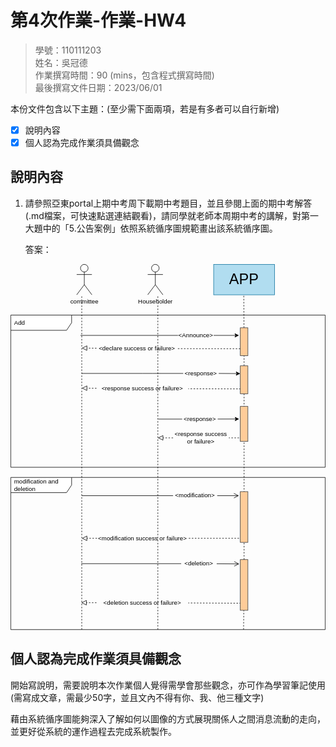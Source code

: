# 第4次作業-作業-HW4
>
>學號：110111203
><br />
>姓名：吳冠德
><br />
>作業撰寫時間：90 (mins，包含程式撰寫時間)
><br />
>最後撰寫文件日期：2023/06/01
>

本份文件包含以下主題：(至少需下面兩項，若是有多者可以自行新增)
- [x] 說明內容
- [x] 個人認為完成作業須具備觀念

## 說明內容

1. 請參照亞東portal上期中考周下載期中考題目，並且參閱上面的期中考解答(.md檔案，可快速點選連結觀看)，請同學就老師本周期中考的講解，對第一大題中的「5.公告案例」依照系統循序圖規範畫出該系統循序圖。

    答案：

<svg xmlns="http://www.w3.org/2000/svg" xmlns:xlink="http://www.w3.org/1999/xlink" version="1.1" width="621px" viewBox="-0.5 -0.5 621 722" content="&lt;mxfile&gt;&lt;diagram id=&quot;zQV0w05fmvOncsrRLOJS&quot; name=&quot;第1頁&quot;&gt;&lt;mxGraphModel dx=&quot;1130&quot; dy=&quot;792&quot; grid=&quot;1&quot; gridSize=&quot;10&quot; guides=&quot;1&quot; tooltips=&quot;1&quot; connect=&quot;1&quot; arrows=&quot;1&quot; fold=&quot;1&quot; page=&quot;1&quot; pageScale=&quot;1&quot; pageWidth=&quot;827&quot; pageHeight=&quot;1169&quot; math=&quot;0&quot; shadow=&quot;0&quot;&gt;&lt;root&gt;&lt;mxCell id=&quot;0&quot;/&gt;&lt;mxCell id=&quot;1&quot; parent=&quot;0&quot;/&gt;&lt;mxCell id=&quot;69&quot; value=&quot;modification and deletion&quot; style=&quot;shape=umlFrame;whiteSpace=wrap;html=1;width=120;height=30;boundedLbl=1;verticalAlign=middle;align=left;spacingLeft=5;&quot; parent=&quot;1&quot; vertex=&quot;1&quot;&gt;&lt;mxGeometry x=&quot;130&quot; y=&quot;610&quot; width=&quot;620&quot; height=&quot;300&quot; as=&quot;geometry&quot;/&gt;&lt;/mxCell&gt;&lt;mxCell id=&quot;42&quot; value=&quot;Add&quot; style=&quot;shape=umlFrame;whiteSpace=wrap;html=1;width=120;height=30;boundedLbl=1;verticalAlign=middle;align=left;spacingLeft=5;&quot; parent=&quot;1&quot; vertex=&quot;1&quot;&gt;&lt;mxGeometry x=&quot;130&quot; y=&quot;290&quot; width=&quot;620&quot; height=&quot;300&quot; as=&quot;geometry&quot;/&gt;&lt;/mxCell&gt;&lt;mxCell id=&quot;4&quot; value=&quot;&amp;lt;span style=&amp;quot;font-size: 29px;&amp;quot;&amp;gt;APP&amp;lt;/span&amp;gt;&quot; style=&quot;rounded=0;whiteSpace=wrap;html=1;fillColor=#b1ddf0;strokeColor=#10739e;&quot; parent=&quot;1&quot; vertex=&quot;1&quot;&gt;&lt;mxGeometry x=&quot;530&quot; y=&quot;190&quot; width=&quot;120&quot; height=&quot;60&quot; as=&quot;geometry&quot;/&gt;&lt;/mxCell&gt;&lt;mxCell id=&quot;12&quot; value=&quot;&quot; style=&quot;endArrow=none;dashed=1;html=1;&quot; parent=&quot;1&quot; edge=&quot;1&quot;&gt;&lt;mxGeometry width=&quot;50&quot; height=&quot;50&quot; relative=&quot;1&quot; as=&quot;geometry&quot;&gt;&lt;mxPoint x=&quot;420&quot; y=&quot;910&quot; as=&quot;sourcePoint&quot;/&gt;&lt;mxPoint x=&quot;420&quot; y=&quot;250&quot; as=&quot;targetPoint&quot;/&gt;&lt;/mxGeometry&gt;&lt;/mxCell&gt;&lt;mxCell id=&quot;13&quot; value=&quot;&quot; style=&quot;endArrow=none;dashed=1;html=1;startArrow=none;&quot; parent=&quot;1&quot; source=&quot;19&quot; edge=&quot;1&quot;&gt;&lt;mxGeometry width=&quot;50&quot; height=&quot;50&quot; relative=&quot;1&quot; as=&quot;geometry&quot;&gt;&lt;mxPoint x=&quot;589.4099999999997&quot; y=&quot;850&quot; as=&quot;sourcePoint&quot;/&gt;&lt;mxPoint x=&quot;589.4099999999997&quot; y=&quot;250&quot; as=&quot;targetPoint&quot;/&gt;&lt;/mxGeometry&gt;&lt;/mxCell&gt;&lt;mxCell id=&quot;15&quot; value=&quot;&quot; style=&quot;endArrow=classic;html=1;startArrow=none;&quot; parent=&quot;1&quot; source=&quot;18&quot; edge=&quot;1&quot;&gt;&lt;mxGeometry width=&quot;50&quot; height=&quot;50&quot; relative=&quot;1&quot; as=&quot;geometry&quot;&gt;&lt;mxPoint x=&quot;267.5&quot; y=&quot;330&quot; as=&quot;sourcePoint&quot;/&gt;&lt;mxPoint x=&quot;580&quot; y=&quot;330&quot; as=&quot;targetPoint&quot;/&gt;&lt;/mxGeometry&gt;&lt;/mxCell&gt;&lt;mxCell id=&quot;17&quot; value=&quot;&quot; style=&quot;endArrow=none;html=1;&quot; parent=&quot;1&quot; target=&quot;18&quot; edge=&quot;1&quot;&gt;&lt;mxGeometry width=&quot;50&quot; height=&quot;50&quot; relative=&quot;1&quot; as=&quot;geometry&quot;&gt;&lt;mxPoint x=&quot;267.4999999999998&quot; y=&quot;330&quot; as=&quot;sourcePoint&quot;/&gt;&lt;mxPoint x=&quot;587.4999999999998&quot; y=&quot;330&quot; as=&quot;targetPoint&quot;/&gt;&lt;/mxGeometry&gt;&lt;/mxCell&gt;&lt;mxCell id=&quot;18&quot; value=&quot;&amp;amp;lt;Announce&amp;amp;gt;&quot; style=&quot;text;html=1;strokeColor=none;fillColor=none;align=center;verticalAlign=middle;whiteSpace=wrap;rounded=0;&quot; parent=&quot;1&quot; vertex=&quot;1&quot;&gt;&lt;mxGeometry x=&quot;460&quot; y=&quot;315&quot; width=&quot;70&quot; height=&quot;30&quot; as=&quot;geometry&quot;/&gt;&lt;/mxCell&gt;&lt;mxCell id=&quot;20&quot; value=&quot;&quot; style=&quot;endArrow=none;dashed=1;html=1;startArrow=none;&quot; parent=&quot;1&quot; source=&quot;82&quot; target=&quot;19&quot; edge=&quot;1&quot;&gt;&lt;mxGeometry width=&quot;50&quot; height=&quot;50&quot; relative=&quot;1&quot; as=&quot;geometry&quot;&gt;&lt;mxPoint x=&quot;589&quot; y=&quot;910&quot; as=&quot;sourcePoint&quot;/&gt;&lt;mxPoint x=&quot;589.4099999999999&quot; y=&quot;250&quot; as=&quot;targetPoint&quot;/&gt;&lt;/mxGeometry&gt;&lt;/mxCell&gt;&lt;mxCell id=&quot;19&quot; value=&quot;&quot; style=&quot;rounded=0;whiteSpace=wrap;html=1;fontSize=29;fillColor=#ffcc99;strokeColor=#36393d;&quot; parent=&quot;1&quot; vertex=&quot;1&quot;&gt;&lt;mxGeometry x=&quot;582.5&quot; y=&quot;315&quot; width=&quot;15&quot; height=&quot;55&quot; as=&quot;geometry&quot;/&gt;&lt;/mxCell&gt;&lt;mxCell id=&quot;21&quot; value=&quot;&quot; style=&quot;endArrow=none;dashed=1;html=1;&quot; parent=&quot;1&quot; edge=&quot;1&quot;&gt;&lt;mxGeometry width=&quot;50&quot; height=&quot;50&quot; relative=&quot;1&quot; as=&quot;geometry&quot;&gt;&lt;mxPoint x=&quot;270&quot; y=&quot;910&quot; as=&quot;sourcePoint&quot;/&gt;&lt;mxPoint x=&quot;269.9999999999998&quot; y=&quot;250&quot; as=&quot;targetPoint&quot;/&gt;&lt;/mxGeometry&gt;&lt;/mxCell&gt;&lt;mxCell id=&quot;22&quot; value=&quot;committee&quot; style=&quot;shape=umlActor;verticalLabelPosition=bottom;verticalAlign=top;html=1;outlineConnect=0;&quot; parent=&quot;1&quot; vertex=&quot;1&quot;&gt;&lt;mxGeometry x=&quot;260&quot; y=&quot;190&quot; width=&quot;30&quot; height=&quot;60&quot; as=&quot;geometry&quot;/&gt;&lt;/mxCell&gt;&lt;mxCell id=&quot;23&quot; value=&quot;Householder&quot; style=&quot;shape=umlActor;verticalLabelPosition=bottom;verticalAlign=top;html=1;outlineConnect=0;&quot; parent=&quot;1&quot; vertex=&quot;1&quot;&gt;&lt;mxGeometry x=&quot;400&quot; y=&quot;190&quot; width=&quot;30&quot; height=&quot;60&quot; as=&quot;geometry&quot;/&gt;&lt;/mxCell&gt;&lt;mxCell id=&quot;38&quot; value=&quot;&quot; style=&quot;endArrow=classic;html=1;startArrow=none;entryX=-0.146;entryY=0.36;entryDx=0;entryDy=0;entryPerimeter=0;&quot; parent=&quot;1&quot; source=&quot;35&quot; target=&quot;26&quot; edge=&quot;1&quot;&gt;&lt;mxGeometry width=&quot;50&quot; height=&quot;50&quot; relative=&quot;1&quot; as=&quot;geometry&quot;&gt;&lt;mxPoint x=&quot;421&quot; y=&quot;495&quot; as=&quot;sourcePoint&quot;/&gt;&lt;mxPoint x=&quot;550&quot; y=&quot;495&quot; as=&quot;targetPoint&quot;/&gt;&lt;/mxGeometry&gt;&lt;/mxCell&gt;&lt;mxCell id=&quot;39&quot; value=&quot;&quot; style=&quot;endArrow=none;html=1;&quot; parent=&quot;1&quot; target=&quot;35&quot; edge=&quot;1&quot;&gt;&lt;mxGeometry width=&quot;50&quot; height=&quot;50&quot; relative=&quot;1&quot; as=&quot;geometry&quot;&gt;&lt;mxPoint x=&quot;421&quot; y=&quot;495&quot; as=&quot;sourcePoint&quot;/&gt;&lt;mxPoint x=&quot;581&quot; y=&quot;495&quot; as=&quot;targetPoint&quot;/&gt;&lt;/mxGeometry&gt;&lt;/mxCell&gt;&lt;mxCell id=&quot;35&quot; value=&quot;&amp;amp;lt;response&amp;amp;gt;&quot; style=&quot;text;html=1;strokeColor=none;fillColor=none;align=center;verticalAlign=middle;whiteSpace=wrap;rounded=0;&quot; parent=&quot;1&quot; vertex=&quot;1&quot;&gt;&lt;mxGeometry x=&quot;468&quot; y=&quot;480&quot; width=&quot;70&quot; height=&quot;30&quot; as=&quot;geometry&quot;/&gt;&lt;/mxCell&gt;&lt;mxCell id=&quot;47&quot; value=&quot;&quot; style=&quot;endArrow=block;startArrow=none;endFill=0;startFill=0;endSize=8;html=1;verticalAlign=bottom;dashed=1;labelBackgroundColor=none;&quot; parent=&quot;1&quot; source=&quot;48&quot; edge=&quot;1&quot;&gt;&lt;mxGeometry width=&quot;160&quot; relative=&quot;1&quot; as=&quot;geometry&quot;&gt;&lt;mxPoint x=&quot;580&quot; y=&quot;434&quot; as=&quot;sourcePoint&quot;/&gt;&lt;mxPoint x=&quot;270&quot; y=&quot;434&quot; as=&quot;targetPoint&quot;/&gt;&lt;/mxGeometry&gt;&lt;/mxCell&gt;&lt;mxCell id=&quot;49&quot; value=&quot;&quot; style=&quot;endArrow=none;startArrow=none;endFill=0;startFill=0;endSize=8;html=1;verticalAlign=bottom;dashed=1;labelBackgroundColor=none;exitX=0.062;exitY=0.827;exitDx=0;exitDy=0;exitPerimeter=0;&quot; parent=&quot;1&quot; source=&quot;82&quot; target=&quot;48&quot; edge=&quot;1&quot;&gt;&lt;mxGeometry width=&quot;160&quot; relative=&quot;1&quot; as=&quot;geometry&quot;&gt;&lt;mxPoint x=&quot;560&quot; y=&quot;435&quot; as=&quot;sourcePoint&quot;/&gt;&lt;mxPoint x=&quot;270&quot; y=&quot;434&quot; as=&quot;targetPoint&quot;/&gt;&lt;/mxGeometry&gt;&lt;/mxCell&gt;&lt;mxCell id=&quot;48&quot; value=&quot;&amp;amp;lt;response success or failure&amp;amp;gt;&quot; style=&quot;text;html=1;strokeColor=none;fillColor=none;align=center;verticalAlign=middle;whiteSpace=wrap;rounded=0;&quot; parent=&quot;1&quot; vertex=&quot;1&quot;&gt;&lt;mxGeometry x=&quot;299&quot; y=&quot;420&quot; width=&quot;181&quot; height=&quot;30&quot; as=&quot;geometry&quot;/&gt;&lt;/mxCell&gt;&lt;mxCell id=&quot;50&quot; value=&quot;&quot; style=&quot;endArrow=block;startArrow=none;endFill=0;startFill=0;endSize=8;html=1;verticalAlign=bottom;dashed=1;labelBackgroundColor=none;&quot; parent=&quot;1&quot; source=&quot;51&quot; edge=&quot;1&quot;&gt;&lt;mxGeometry width=&quot;160&quot; relative=&quot;1&quot; as=&quot;geometry&quot;&gt;&lt;mxPoint x=&quot;580&quot; y=&quot;532&quot; as=&quot;sourcePoint&quot;/&gt;&lt;mxPoint x=&quot;420&quot; y=&quot;532&quot; as=&quot;targetPoint&quot;/&gt;&lt;/mxGeometry&gt;&lt;/mxCell&gt;&lt;mxCell id=&quot;52&quot; value=&quot;&quot; style=&quot;endArrow=none;startArrow=none;endFill=0;startFill=0;endSize=8;html=1;verticalAlign=bottom;dashed=1;labelBackgroundColor=none;&quot; parent=&quot;1&quot; target=&quot;51&quot; edge=&quot;1&quot;&gt;&lt;mxGeometry width=&quot;160&quot; relative=&quot;1&quot; as=&quot;geometry&quot;&gt;&lt;mxPoint x=&quot;580&quot; y=&quot;532&quot; as=&quot;sourcePoint&quot;/&gt;&lt;mxPoint x=&quot;420&quot; y=&quot;532&quot; as=&quot;targetPoint&quot;/&gt;&lt;/mxGeometry&gt;&lt;/mxCell&gt;&lt;mxCell id=&quot;51&quot; value=&quot;&amp;amp;lt;response success or failure&amp;amp;gt;&quot; style=&quot;text;html=1;strokeColor=none;fillColor=none;align=center;verticalAlign=middle;whiteSpace=wrap;rounded=0;&quot; parent=&quot;1&quot; vertex=&quot;1&quot;&gt;&lt;mxGeometry x=&quot;450&quot; y=&quot;517&quot; width=&quot;110&quot; height=&quot;30&quot; as=&quot;geometry&quot;/&gt;&lt;/mxCell&gt;&lt;mxCell id=&quot;53&quot; value=&quot;&quot; style=&quot;endArrow=open;startArrow=none;endFill=0;startFill=0;endSize=8;html=1;verticalAlign=bottom;labelBackgroundColor=none;strokeWidth=1;&quot; parent=&quot;1&quot; source=&quot;54&quot; edge=&quot;1&quot;&gt;&lt;mxGeometry width=&quot;160&quot; relative=&quot;1&quot; as=&quot;geometry&quot;&gt;&lt;mxPoint x=&quot;270&quot; y=&quot;646&quot; as=&quot;sourcePoint&quot;/&gt;&lt;mxPoint x=&quot;580&quot; y=&quot;646&quot; as=&quot;targetPoint&quot;/&gt;&lt;/mxGeometry&gt;&lt;/mxCell&gt;&lt;mxCell id=&quot;56&quot; value=&quot;&quot; style=&quot;endArrow=none;startArrow=none;endFill=0;startFill=0;endSize=8;html=1;verticalAlign=bottom;labelBackgroundColor=none;strokeWidth=1;&quot; parent=&quot;1&quot; target=&quot;54&quot; edge=&quot;1&quot;&gt;&lt;mxGeometry width=&quot;160&quot; relative=&quot;1&quot; as=&quot;geometry&quot;&gt;&lt;mxPoint x=&quot;270&quot; y=&quot;646&quot; as=&quot;sourcePoint&quot;/&gt;&lt;mxPoint x=&quot;580&quot; y=&quot;646&quot; as=&quot;targetPoint&quot;/&gt;&lt;/mxGeometry&gt;&lt;/mxCell&gt;&lt;mxCell id=&quot;54&quot; value=&quot;&amp;amp;lt;modification&amp;amp;gt;&quot; style=&quot;text;html=1;strokeColor=none;fillColor=none;align=center;verticalAlign=middle;whiteSpace=wrap;rounded=0;&quot; parent=&quot;1&quot; vertex=&quot;1&quot;&gt;&lt;mxGeometry x=&quot;450&quot; y=&quot;631&quot; width=&quot;87&quot; height=&quot;30&quot; as=&quot;geometry&quot;/&gt;&lt;/mxCell&gt;&lt;mxCell id=&quot;57&quot; value=&quot;&quot; style=&quot;endArrow=block;startArrow=none;endFill=0;startFill=0;endSize=8;html=1;verticalAlign=bottom;dashed=1;labelBackgroundColor=none;&quot; parent=&quot;1&quot; source=&quot;58&quot; edge=&quot;1&quot;&gt;&lt;mxGeometry width=&quot;160&quot; relative=&quot;1&quot; as=&quot;geometry&quot;&gt;&lt;mxPoint x=&quot;580&quot; y=&quot;730&quot; as=&quot;sourcePoint&quot;/&gt;&lt;mxPoint x=&quot;270&quot; y=&quot;730&quot; as=&quot;targetPoint&quot;/&gt;&lt;/mxGeometry&gt;&lt;/mxCell&gt;&lt;mxCell id=&quot;59&quot; value=&quot;&quot; style=&quot;endArrow=none;startArrow=none;endFill=0;startFill=0;endSize=8;html=1;verticalAlign=bottom;dashed=1;labelBackgroundColor=none;&quot; parent=&quot;1&quot; target=&quot;58&quot; edge=&quot;1&quot;&gt;&lt;mxGeometry width=&quot;160&quot; relative=&quot;1&quot; as=&quot;geometry&quot;&gt;&lt;mxPoint x=&quot;580&quot; y=&quot;730&quot; as=&quot;sourcePoint&quot;/&gt;&lt;mxPoint x=&quot;270&quot; y=&quot;730&quot; as=&quot;targetPoint&quot;/&gt;&lt;/mxGeometry&gt;&lt;/mxCell&gt;&lt;mxCell id=&quot;58&quot; value=&quot;&amp;amp;lt;modification&amp;amp;nbsp;success or failure&amp;amp;gt;&quot; style=&quot;text;html=1;strokeColor=none;fillColor=none;align=center;verticalAlign=middle;whiteSpace=wrap;rounded=0;&quot; parent=&quot;1&quot; vertex=&quot;1&quot;&gt;&lt;mxGeometry x=&quot;300&quot; y=&quot;715&quot; width=&quot;180&quot; height=&quot;30&quot; as=&quot;geometry&quot;/&gt;&lt;/mxCell&gt;&lt;mxCell id=&quot;62&quot; value=&quot;&quot; style=&quot;endArrow=open;startArrow=none;endFill=0;startFill=0;endSize=8;html=1;verticalAlign=bottom;labelBackgroundColor=none;strokeWidth=1;entryX=-0.122;entryY=0.085;entryDx=0;entryDy=0;entryPerimeter=0;&quot; parent=&quot;1&quot; source=&quot;65&quot; target=&quot;63&quot; edge=&quot;1&quot;&gt;&lt;mxGeometry width=&quot;160&quot; relative=&quot;1&quot; as=&quot;geometry&quot;&gt;&lt;mxPoint x=&quot;269&quot; y=&quot;780&quot; as=&quot;sourcePoint&quot;/&gt;&lt;mxPoint x=&quot;579&quot; y=&quot;780&quot; as=&quot;targetPoint&quot;/&gt;&lt;/mxGeometry&gt;&lt;/mxCell&gt;&lt;mxCell id=&quot;64&quot; value=&quot;&quot; style=&quot;endArrow=none;startArrow=none;endFill=0;startFill=0;endSize=8;html=1;verticalAlign=bottom;labelBackgroundColor=none;strokeWidth=1;&quot; parent=&quot;1&quot; target=&quot;65&quot; edge=&quot;1&quot;&gt;&lt;mxGeometry width=&quot;160&quot; relative=&quot;1&quot; as=&quot;geometry&quot;&gt;&lt;mxPoint x=&quot;269&quot; y=&quot;780&quot; as=&quot;sourcePoint&quot;/&gt;&lt;mxPoint x=&quot;579&quot; y=&quot;780&quot; as=&quot;targetPoint&quot;/&gt;&lt;/mxGeometry&gt;&lt;/mxCell&gt;&lt;mxCell id=&quot;65&quot; value=&quot;&amp;amp;lt;deletion&amp;amp;gt;&quot; style=&quot;text;html=1;strokeColor=none;fillColor=none;align=center;verticalAlign=middle;whiteSpace=wrap;rounded=0;&quot; parent=&quot;1&quot; vertex=&quot;1&quot;&gt;&lt;mxGeometry x=&quot;466&quot; y=&quot;765&quot; width=&quot;70&quot; height=&quot;30&quot; as=&quot;geometry&quot;/&gt;&lt;/mxCell&gt;&lt;mxCell id=&quot;66&quot; value=&quot;&quot; style=&quot;endArrow=block;startArrow=none;endFill=0;startFill=0;endSize=8;html=1;verticalAlign=bottom;dashed=1;labelBackgroundColor=none;&quot; parent=&quot;1&quot; source=&quot;68&quot; edge=&quot;1&quot;&gt;&lt;mxGeometry width=&quot;160&quot; relative=&quot;1&quot; as=&quot;geometry&quot;&gt;&lt;mxPoint x=&quot;579&quot; y=&quot;864&quot; as=&quot;sourcePoint&quot;/&gt;&lt;mxPoint x=&quot;269&quot; y=&quot;857&quot; as=&quot;targetPoint&quot;/&gt;&lt;/mxGeometry&gt;&lt;/mxCell&gt;&lt;mxCell id=&quot;67&quot; value=&quot;&quot; style=&quot;endArrow=none;startArrow=none;endFill=0;startFill=0;endSize=8;html=1;verticalAlign=bottom;dashed=1;labelBackgroundColor=none;exitX=0.1;exitY=0.86;exitDx=0;exitDy=0;exitPerimeter=0;&quot; parent=&quot;1&quot; source=&quot;63&quot; target=&quot;68&quot; edge=&quot;1&quot;&gt;&lt;mxGeometry width=&quot;160&quot; relative=&quot;1&quot; as=&quot;geometry&quot;&gt;&lt;mxPoint x=&quot;580&quot; y=&quot;857&quot; as=&quot;sourcePoint&quot;/&gt;&lt;mxPoint x=&quot;269&quot; y=&quot;864&quot; as=&quot;targetPoint&quot;/&gt;&lt;/mxGeometry&gt;&lt;/mxCell&gt;&lt;mxCell id=&quot;68&quot; value=&quot;&amp;amp;lt;deletion&amp;amp;nbsp;success or failure&amp;amp;gt;&quot; style=&quot;text;html=1;strokeColor=none;fillColor=none;align=center;verticalAlign=middle;whiteSpace=wrap;rounded=0;&quot; parent=&quot;1&quot; vertex=&quot;1&quot;&gt;&lt;mxGeometry x=&quot;299&quot; y=&quot;842&quot; width=&quot;181&quot; height=&quot;30&quot; as=&quot;geometry&quot;/&gt;&lt;/mxCell&gt;&lt;mxCell id=&quot;75&quot; value=&quot;&quot; style=&quot;endArrow=none;dashed=1;html=1;&quot; parent=&quot;1&quot; target=&quot;63&quot; edge=&quot;1&quot;&gt;&lt;mxGeometry width=&quot;50&quot; height=&quot;50&quot; relative=&quot;1&quot; as=&quot;geometry&quot;&gt;&lt;mxPoint x=&quot;589&quot; y=&quot;910&quot; as=&quot;sourcePoint&quot;/&gt;&lt;mxPoint x=&quot;589.9082568807339&quot; y=&quot;415.0000000000001&quot; as=&quot;targetPoint&quot;/&gt;&lt;/mxGeometry&gt;&lt;/mxCell&gt;&lt;mxCell id=&quot;63&quot; value=&quot;&quot; style=&quot;rounded=0;whiteSpace=wrap;html=1;fontSize=29;fillColor=#ffcc99;strokeColor=#36393d;&quot; parent=&quot;1&quot; vertex=&quot;1&quot;&gt;&lt;mxGeometry x=&quot;582.5&quot; y=&quot;772&quot; width=&quot;15&quot; height=&quot;100&quot; as=&quot;geometry&quot;/&gt;&lt;/mxCell&gt;&lt;mxCell id=&quot;76&quot; value=&quot;&quot; style=&quot;endArrow=classic;html=1;startArrow=none;exitX=1;exitY=0.5;exitDx=0;exitDy=0;entryX=-0.005;entryY=0.278;entryDx=0;entryDy=0;entryPerimeter=0;&quot; parent=&quot;1&quot; source=&quot;78&quot; target=&quot;82&quot; edge=&quot;1&quot;&gt;&lt;mxGeometry width=&quot;50&quot; height=&quot;50&quot; relative=&quot;1&quot; as=&quot;geometry&quot;&gt;&lt;mxPoint x=&quot;540&quot; y=&quot;406.4354838709677&quot; as=&quot;sourcePoint&quot;/&gt;&lt;mxPoint x=&quot;570&quot; y=&quot;410&quot; as=&quot;targetPoint&quot;/&gt;&lt;/mxGeometry&gt;&lt;/mxCell&gt;&lt;mxCell id=&quot;77&quot; value=&quot;&quot; style=&quot;endArrow=none;html=1;&quot; parent=&quot;1&quot; target=&quot;78&quot; edge=&quot;1&quot;&gt;&lt;mxGeometry width=&quot;50&quot; height=&quot;50&quot; relative=&quot;1&quot; as=&quot;geometry&quot;&gt;&lt;mxPoint x=&quot;270&quot; y=&quot;405&quot; as=&quot;sourcePoint&quot;/&gt;&lt;mxPoint x=&quot;597.4999999999998&quot; y=&quot;405&quot; as=&quot;targetPoint&quot;/&gt;&lt;Array as=&quot;points&quot;&gt;&lt;mxPoint x=&quot;400&quot; y=&quot;405&quot;/&gt;&lt;/Array&gt;&lt;/mxGeometry&gt;&lt;/mxCell&gt;&lt;mxCell id=&quot;78&quot; value=&quot;&amp;amp;lt;response&amp;amp;gt;&quot; style=&quot;text;html=1;strokeColor=none;fillColor=none;align=center;verticalAlign=middle;whiteSpace=wrap;rounded=0;&quot; parent=&quot;1&quot; vertex=&quot;1&quot;&gt;&lt;mxGeometry x=&quot;470&quot; y=&quot;390&quot; width=&quot;70&quot; height=&quot;30&quot; as=&quot;geometry&quot;/&gt;&lt;/mxCell&gt;&lt;mxCell id=&quot;79&quot; value=&quot;&quot; style=&quot;endArrow=block;startArrow=none;endFill=0;startFill=0;endSize=8;html=1;verticalAlign=bottom;dashed=1;labelBackgroundColor=none;&quot; parent=&quot;1&quot; source=&quot;81&quot; edge=&quot;1&quot;&gt;&lt;mxGeometry width=&quot;160&quot; relative=&quot;1&quot; as=&quot;geometry&quot;&gt;&lt;mxPoint x=&quot;580&quot; y=&quot;355&quot; as=&quot;sourcePoint&quot;/&gt;&lt;mxPoint x=&quot;270&quot; y=&quot;355&quot; as=&quot;targetPoint&quot;/&gt;&lt;/mxGeometry&gt;&lt;/mxCell&gt;&lt;mxCell id=&quot;80&quot; value=&quot;&quot; style=&quot;endArrow=none;startArrow=none;endFill=0;startFill=0;endSize=8;html=1;verticalAlign=bottom;dashed=1;labelBackgroundColor=none;exitX=0;exitY=0.75;exitDx=0;exitDy=0;&quot; parent=&quot;1&quot; source=&quot;19&quot; target=&quot;81&quot; edge=&quot;1&quot;&gt;&lt;mxGeometry width=&quot;160&quot; relative=&quot;1&quot; as=&quot;geometry&quot;&gt;&lt;mxPoint x=&quot;550&quot; y=&quot;360&quot; as=&quot;sourcePoint&quot;/&gt;&lt;mxPoint x=&quot;270&quot; y=&quot;355&quot; as=&quot;targetPoint&quot;/&gt;&lt;/mxGeometry&gt;&lt;/mxCell&gt;&lt;mxCell id=&quot;81&quot; value=&quot;&amp;amp;lt;declare success or failure&amp;amp;gt;&quot; style=&quot;text;html=1;strokeColor=none;fillColor=none;align=center;verticalAlign=middle;whiteSpace=wrap;rounded=0;&quot; parent=&quot;1&quot; vertex=&quot;1&quot;&gt;&lt;mxGeometry x=&quot;299&quot; y=&quot;341&quot; width=&quot;160&quot; height=&quot;30&quot; as=&quot;geometry&quot;/&gt;&lt;/mxCell&gt;&lt;mxCell id=&quot;83&quot; value=&quot;&quot; style=&quot;endArrow=none;dashed=1;html=1;startArrow=none;&quot; parent=&quot;1&quot; source=&quot;63&quot; target=&quot;82&quot; edge=&quot;1&quot;&gt;&lt;mxGeometry width=&quot;50&quot; height=&quot;50&quot; relative=&quot;1&quot; as=&quot;geometry&quot;&gt;&lt;mxPoint x=&quot;590&quot; y=&quot;772&quot; as=&quot;sourcePoint&quot;/&gt;&lt;mxPoint x=&quot;590&quot; y=&quot;370&quot; as=&quot;targetPoint&quot;/&gt;&lt;/mxGeometry&gt;&lt;/mxCell&gt;&lt;mxCell id=&quot;82&quot; value=&quot;&quot; style=&quot;rounded=0;whiteSpace=wrap;html=1;fontSize=29;fillColor=#ffcc99;strokeColor=#36393d;&quot; parent=&quot;1&quot; vertex=&quot;1&quot;&gt;&lt;mxGeometry x=&quot;582.5&quot; y=&quot;390&quot; width=&quot;15&quot; height=&quot;55&quot; as=&quot;geometry&quot;/&gt;&lt;/mxCell&gt;&lt;mxCell id=&quot;26&quot; value=&quot;&quot; style=&quot;rounded=0;whiteSpace=wrap;html=1;fontSize=29;fillColor=#ffcc99;strokeColor=#36393d;&quot; parent=&quot;1&quot; vertex=&quot;1&quot;&gt;&lt;mxGeometry x=&quot;582.5&quot; y=&quot;470&quot; width=&quot;15&quot; height=&quot;69&quot; as=&quot;geometry&quot;/&gt;&lt;/mxCell&gt;&lt;mxCell id=&quot;55&quot; value=&quot;&quot; style=&quot;rounded=0;whiteSpace=wrap;html=1;fontSize=29;fillColor=#ffcc99;strokeColor=#36393d;&quot; parent=&quot;1&quot; vertex=&quot;1&quot;&gt;&lt;mxGeometry x=&quot;582.5&quot; y=&quot;638&quot; width=&quot;15&quot; height=&quot;100&quot; as=&quot;geometry&quot;/&gt;&lt;/mxCell&gt;&lt;/root&gt;&lt;/mxGraphModel&gt;&lt;/diagram&gt;&lt;/mxfile&gt;" onclick="(function(svg){var src=window.event.target||window.event.srcElement;while (src!=null&amp;&amp;src.nodeName.toLowerCase()!='a'){src=src.parentNode;}if(src==null){if(svg.wnd!=null&amp;&amp;!svg.wnd.closed){svg.wnd.focus();}else{var r=function(evt){if(evt.data=='ready'&amp;&amp;evt.source==svg.wnd){svg.wnd.postMessage(decodeURIComponent(svg.getAttribute('content')),'*');window.removeEventListener('message',r);}};window.addEventListener('message',r);svg.wnd=window.open('https://viewer.diagrams.net/?client=1&amp;page=0&amp;edit=_blank');}}})(this);" style="cursor:pointer;max-width:100%;max-height:722px;"><defs/><g><path d="M 0 420 L 120 420 L 120 435 L 110 450 L 0 450 Z" fill="rgb(255, 255, 255)" stroke="rgb(0, 0, 0)" stroke-miterlimit="10" pointer-events="all"/><path d="M 120 420 L 620 420 L 620 720 L 0 720 L 0 450" fill="none" stroke="rgb(0, 0, 0)" stroke-miterlimit="10" pointer-events="all"/><g transform="translate(-0.5 -0.5)"><switch><foreignObject pointer-events="none" width="100%" height="100%" requiredFeatures="http://www.w3.org/TR/SVG11/feature#Extensibility" style="overflow: visible; text-align: left;"><div xmlns="http://www.w3.org/1999/xhtml" style="display: flex; align-items: unsafe center; justify-content: unsafe flex-start; width: 113px; height: 1px; padding-top: 435px; margin-left: 7px;"><div data-drawio-colors="color: rgb(0, 0, 0); " style="box-sizing: border-box; font-size: 0px; text-align: left;"><div style="display: inline-block; font-size: 12px; font-family: Helvetica; color: rgb(0, 0, 0); line-height: 1.2; pointer-events: all; white-space: normal; overflow-wrap: normal;">modification and deletion</div></div></div></foreignObject><text x="7" y="439" fill="rgb(0, 0, 0)" font-family="Helvetica" font-size="12px">modification and de...</text></switch></g><path d="M 0 100 L 120 100 L 120 115 L 110 130 L 0 130 Z" fill="rgb(255, 255, 255)" stroke="rgb(0, 0, 0)" stroke-miterlimit="10" pointer-events="all"/><path d="M 120 100 L 620 100 L 620 400 L 0 400 L 0 130" fill="none" stroke="rgb(0, 0, 0)" stroke-miterlimit="10" pointer-events="all"/><g transform="translate(-0.5 -0.5)"><switch><foreignObject pointer-events="none" width="100%" height="100%" requiredFeatures="http://www.w3.org/TR/SVG11/feature#Extensibility" style="overflow: visible; text-align: left;"><div xmlns="http://www.w3.org/1999/xhtml" style="display: flex; align-items: unsafe center; justify-content: unsafe flex-start; width: 113px; height: 1px; padding-top: 115px; margin-left: 7px;"><div data-drawio-colors="color: rgb(0, 0, 0); " style="box-sizing: border-box; font-size: 0px; text-align: left;"><div style="display: inline-block; font-size: 12px; font-family: Helvetica; color: rgb(0, 0, 0); line-height: 1.2; pointer-events: all; white-space: normal; overflow-wrap: normal;">Add</div></div></div></foreignObject><text x="7" y="119" fill="rgb(0, 0, 0)" font-family="Helvetica" font-size="12px">Add</text></switch></g><rect x="400" y="0" width="120" height="60" fill="#b1ddf0" stroke="#10739e" pointer-events="all"/><g transform="translate(-0.5 -0.5)"><switch><foreignObject pointer-events="none" width="100%" height="100%" requiredFeatures="http://www.w3.org/TR/SVG11/feature#Extensibility" style="overflow: visible; text-align: left;"><div xmlns="http://www.w3.org/1999/xhtml" style="display: flex; align-items: unsafe center; justify-content: unsafe center; width: 118px; height: 1px; padding-top: 30px; margin-left: 401px;"><div data-drawio-colors="color: rgb(0, 0, 0); " style="box-sizing: border-box; font-size: 0px; text-align: center;"><div style="display: inline-block; font-size: 12px; font-family: Helvetica; color: rgb(0, 0, 0); line-height: 1.2; pointer-events: all; white-space: normal; overflow-wrap: normal;"><span style="font-size: 29px;">APP</span></div></div></div></foreignObject><text x="460" y="34" fill="rgb(0, 0, 0)" font-family="Helvetica" font-size="12px" text-anchor="middle">APP</text></switch></g><path d="M 290 720 L 290 60" fill="none" stroke="rgb(0, 0, 0)" stroke-miterlimit="10" stroke-dasharray="3 3" pointer-events="stroke"/><path d="M 459.82 125 L 459.41 60" fill="none" stroke="rgb(0, 0, 0)" stroke-miterlimit="10" stroke-dasharray="3 3" pointer-events="stroke"/><path d="M 400 140 L 443.63 140" fill="none" stroke="rgb(0, 0, 0)" stroke-miterlimit="10" pointer-events="stroke"/><path d="M 448.88 140 L 441.88 143.5 L 443.63 140 L 441.88 136.5 Z" fill="rgb(0, 0, 0)" stroke="rgb(0, 0, 0)" stroke-miterlimit="10" pointer-events="all"/><path d="M 137.5 140 L 330 140" fill="none" stroke="rgb(0, 0, 0)" stroke-miterlimit="10" pointer-events="stroke"/><rect x="330" y="125" width="70" height="30" fill="none" stroke="none" pointer-events="all"/><g transform="translate(-0.5 -0.5)"><switch><foreignObject pointer-events="none" width="100%" height="100%" requiredFeatures="http://www.w3.org/TR/SVG11/feature#Extensibility" style="overflow: visible; text-align: left;"><div xmlns="http://www.w3.org/1999/xhtml" style="display: flex; align-items: unsafe center; justify-content: unsafe center; width: 68px; height: 1px; padding-top: 140px; margin-left: 331px;"><div data-drawio-colors="color: rgb(0, 0, 0); " style="box-sizing: border-box; font-size: 0px; text-align: center;"><div style="display: inline-block; font-size: 12px; font-family: Helvetica; color: rgb(0, 0, 0); line-height: 1.2; pointer-events: all; white-space: normal; overflow-wrap: normal;">&lt;Announce&gt;</div></div></div></foreignObject><text x="365" y="144" fill="rgb(0, 0, 0)" font-family="Helvetica" font-size="12px" text-anchor="middle">&lt;Announce&gt;</text></switch></g><path d="M 460 200 L 460 180" fill="none" stroke="rgb(0, 0, 0)" stroke-miterlimit="10" stroke-dasharray="3 3" pointer-events="stroke"/><rect x="452.5" y="125" width="15" height="55" fill="#ffcc99" stroke="#36393d" pointer-events="all"/><path d="M 140 720 L 140 60" fill="none" stroke="rgb(0, 0, 0)" stroke-miterlimit="10" stroke-dasharray="3 3" pointer-events="stroke"/><ellipse cx="145" cy="7.5" rx="7.5" ry="7.5" fill="rgb(255, 255, 255)" stroke="rgb(0, 0, 0)" pointer-events="all"/><path d="M 145 15 L 145 40 M 145 20 L 130 20 M 145 20 L 160 20 M 145 40 L 130 60 M 145 40 L 160 60" fill="none" stroke="rgb(0, 0, 0)" stroke-miterlimit="10" pointer-events="all"/><g transform="translate(-0.5 -0.5)"><switch><foreignObject pointer-events="none" width="100%" height="100%" requiredFeatures="http://www.w3.org/TR/SVG11/feature#Extensibility" style="overflow: visible; text-align: left;"><div xmlns="http://www.w3.org/1999/xhtml" style="display: flex; align-items: unsafe flex-start; justify-content: unsafe center; width: 1px; height: 1px; padding-top: 67px; margin-left: 145px;"><div data-drawio-colors="color: rgb(0, 0, 0); " style="box-sizing: border-box; font-size: 0px; text-align: center;"><div style="display: inline-block; font-size: 12px; font-family: Helvetica; color: rgb(0, 0, 0); line-height: 1.2; pointer-events: all; white-space: nowrap;">committee</div></div></div></foreignObject><text x="145" y="79" fill="rgb(0, 0, 0)" font-family="Helvetica" font-size="12px" text-anchor="middle">commi...</text></switch></g><ellipse cx="285" cy="7.5" rx="7.5" ry="7.5" fill="rgb(255, 255, 255)" stroke="rgb(0, 0, 0)" pointer-events="all"/><path d="M 285 15 L 285 40 M 285 20 L 270 20 M 285 20 L 300 20 M 285 40 L 270 60 M 285 40 L 300 60" fill="none" stroke="rgb(0, 0, 0)" stroke-miterlimit="10" pointer-events="all"/><g transform="translate(-0.5 -0.5)"><switch><foreignObject pointer-events="none" width="100%" height="100%" requiredFeatures="http://www.w3.org/TR/SVG11/feature#Extensibility" style="overflow: visible; text-align: left;"><div xmlns="http://www.w3.org/1999/xhtml" style="display: flex; align-items: unsafe flex-start; justify-content: unsafe center; width: 1px; height: 1px; padding-top: 67px; margin-left: 285px;"><div data-drawio-colors="color: rgb(0, 0, 0); " style="box-sizing: border-box; font-size: 0px; text-align: center;"><div style="display: inline-block; font-size: 12px; font-family: Helvetica; color: rgb(0, 0, 0); line-height: 1.2; pointer-events: all; white-space: nowrap;">Householder</div></div></div></foreignObject><text x="285" y="79" fill="rgb(0, 0, 0)" font-family="Helvetica" font-size="12px" text-anchor="middle">House...</text></switch></g><path d="M 408 304.93 L 443.94 304.85" fill="none" stroke="rgb(0, 0, 0)" stroke-miterlimit="10" pointer-events="stroke"/><path d="M 449.19 304.84 L 442.2 308.36 L 443.94 304.85 L 442.18 301.36 Z" fill="rgb(0, 0, 0)" stroke="rgb(0, 0, 0)" stroke-miterlimit="10" pointer-events="all"/><path d="M 291 305 L 338 305" fill="none" stroke="rgb(0, 0, 0)" stroke-miterlimit="10" pointer-events="stroke"/><rect x="338" y="290" width="70" height="30" fill="none" stroke="none" pointer-events="all"/><g transform="translate(-0.5 -0.5)"><switch><foreignObject pointer-events="none" width="100%" height="100%" requiredFeatures="http://www.w3.org/TR/SVG11/feature#Extensibility" style="overflow: visible; text-align: left;"><div xmlns="http://www.w3.org/1999/xhtml" style="display: flex; align-items: unsafe center; justify-content: unsafe center; width: 68px; height: 1px; padding-top: 305px; margin-left: 339px;"><div data-drawio-colors="color: rgb(0, 0, 0); " style="box-sizing: border-box; font-size: 0px; text-align: center;"><div style="display: inline-block; font-size: 12px; font-family: Helvetica; color: rgb(0, 0, 0); line-height: 1.2; pointer-events: all; white-space: normal; overflow-wrap: normal;">&lt;response&gt;</div></div></div></foreignObject><text x="373" y="309" fill="rgb(0, 0, 0)" font-family="Helvetica" font-size="12px" text-anchor="middle">&lt;response&gt;</text></switch></g><path d="M 169 244.24 L 150.12 244.08" fill="none" stroke="rgb(0, 0, 0)" stroke-miterlimit="10" stroke-dasharray="3 3" pointer-events="stroke"/><path d="M 141.12 244.01 L 150.16 239.58 L 150.08 248.58 Z" fill="none" stroke="rgb(0, 0, 0)" stroke-miterlimit="10" pointer-events="all"/><path d="M 453.43 245.48 L 350 245.23" fill="none" stroke="rgb(0, 0, 0)" stroke-miterlimit="10" stroke-dasharray="3 3" pointer-events="stroke"/><rect x="169" y="230" width="181" height="30" fill="none" stroke="none" pointer-events="all"/><g transform="translate(-0.5 -0.5)"><switch><foreignObject pointer-events="none" width="100%" height="100%" requiredFeatures="http://www.w3.org/TR/SVG11/feature#Extensibility" style="overflow: visible; text-align: left;"><div xmlns="http://www.w3.org/1999/xhtml" style="display: flex; align-items: unsafe center; justify-content: unsafe center; width: 179px; height: 1px; padding-top: 245px; margin-left: 170px;"><div data-drawio-colors="color: rgb(0, 0, 0); " style="box-sizing: border-box; font-size: 0px; text-align: center;"><div style="display: inline-block; font-size: 12px; font-family: Helvetica; color: rgb(0, 0, 0); line-height: 1.2; pointer-events: all; white-space: normal; overflow-wrap: normal;">&lt;response success or failure&gt;</div></div></div></foreignObject><text x="260" y="249" fill="rgb(0, 0, 0)" font-family="Helvetica" font-size="12px" text-anchor="middle">&lt;response success or failure&gt;</text></switch></g><path d="M 320 342 L 300.12 342" fill="none" stroke="rgb(0, 0, 0)" stroke-miterlimit="10" stroke-dasharray="3 3" pointer-events="stroke"/><path d="M 291.12 342 L 300.12 337.5 L 300.12 346.5 Z" fill="none" stroke="rgb(0, 0, 0)" stroke-miterlimit="10" pointer-events="all"/><path d="M 450 342 L 430 342" fill="none" stroke="rgb(0, 0, 0)" stroke-miterlimit="10" stroke-dasharray="3 3" pointer-events="stroke"/><rect x="320" y="327" width="110" height="30" fill="none" stroke="none" pointer-events="all"/><g transform="translate(-0.5 -0.5)"><switch><foreignObject pointer-events="none" width="100%" height="100%" requiredFeatures="http://www.w3.org/TR/SVG11/feature#Extensibility" style="overflow: visible; text-align: left;"><div xmlns="http://www.w3.org/1999/xhtml" style="display: flex; align-items: unsafe center; justify-content: unsafe center; width: 108px; height: 1px; padding-top: 342px; margin-left: 321px;"><div data-drawio-colors="color: rgb(0, 0, 0); " style="box-sizing: border-box; font-size: 0px; text-align: center;"><div style="display: inline-block; font-size: 12px; font-family: Helvetica; color: rgb(0, 0, 0); line-height: 1.2; pointer-events: all; white-space: normal; overflow-wrap: normal;">&lt;response success or failure&gt;</div></div></div></foreignObject><text x="375" y="346" fill="rgb(0, 0, 0)" font-family="Helvetica" font-size="12px" text-anchor="middle">&lt;response success...</text></switch></g><path d="M 407 456 L 447.76 456" fill="none" stroke="rgb(0, 0, 0)" stroke-miterlimit="10" pointer-events="stroke"/><path d="M 439.88 460.5 L 448.88 456 L 439.88 451.5" fill="none" stroke="rgb(0, 0, 0)" stroke-miterlimit="10" pointer-events="all"/><path d="M 140 456 L 320 456" fill="none" stroke="rgb(0, 0, 0)" stroke-miterlimit="10" pointer-events="stroke"/><rect x="320" y="441" width="87" height="30" fill="none" stroke="none" pointer-events="all"/><g transform="translate(-0.5 -0.5)"><switch><foreignObject pointer-events="none" width="100%" height="100%" requiredFeatures="http://www.w3.org/TR/SVG11/feature#Extensibility" style="overflow: visible; text-align: left;"><div xmlns="http://www.w3.org/1999/xhtml" style="display: flex; align-items: unsafe center; justify-content: unsafe center; width: 85px; height: 1px; padding-top: 456px; margin-left: 321px;"><div data-drawio-colors="color: rgb(0, 0, 0); " style="box-sizing: border-box; font-size: 0px; text-align: center;"><div style="display: inline-block; font-size: 12px; font-family: Helvetica; color: rgb(0, 0, 0); line-height: 1.2; pointer-events: all; white-space: normal; overflow-wrap: normal;">&lt;modification&gt;</div></div></div></foreignObject><text x="364" y="460" fill="rgb(0, 0, 0)" font-family="Helvetica" font-size="12px" text-anchor="middle">&lt;modification&gt;</text></switch></g><path d="M 170 540 L 150.12 540" fill="none" stroke="rgb(0, 0, 0)" stroke-miterlimit="10" stroke-dasharray="3 3" pointer-events="stroke"/><path d="M 141.12 540 L 150.12 535.5 L 150.12 544.5 Z" fill="none" stroke="rgb(0, 0, 0)" stroke-miterlimit="10" pointer-events="all"/><path d="M 450 540 L 350 540" fill="none" stroke="rgb(0, 0, 0)" stroke-miterlimit="10" stroke-dasharray="3 3" pointer-events="stroke"/><rect x="170" y="525" width="180" height="30" fill="none" stroke="none" pointer-events="all"/><g transform="translate(-0.5 -0.5)"><switch><foreignObject pointer-events="none" width="100%" height="100%" requiredFeatures="http://www.w3.org/TR/SVG11/feature#Extensibility" style="overflow: visible; text-align: left;"><div xmlns="http://www.w3.org/1999/xhtml" style="display: flex; align-items: unsafe center; justify-content: unsafe center; width: 178px; height: 1px; padding-top: 540px; margin-left: 171px;"><div data-drawio-colors="color: rgb(0, 0, 0); " style="box-sizing: border-box; font-size: 0px; text-align: center;"><div style="display: inline-block; font-size: 12px; font-family: Helvetica; color: rgb(0, 0, 0); line-height: 1.2; pointer-events: all; white-space: normal; overflow-wrap: normal;">&lt;modification success or failure&gt;</div></div></div></foreignObject><text x="260" y="544" fill="rgb(0, 0, 0)" font-family="Helvetica" font-size="12px" text-anchor="middle">&lt;modification success or failu...</text></switch></g><path d="M 406 590.22 L 448.43 590.49" fill="none" stroke="rgb(0, 0, 0)" stroke-miterlimit="10" pointer-events="stroke"/><path d="M 440.52 594.94 L 449.55 590.49 L 440.58 585.94" fill="none" stroke="rgb(0, 0, 0)" stroke-miterlimit="10" pointer-events="all"/><path d="M 139 590 L 336 590" fill="none" stroke="rgb(0, 0, 0)" stroke-miterlimit="10" pointer-events="stroke"/><rect x="336" y="575" width="70" height="30" fill="none" stroke="none" pointer-events="all"/><g transform="translate(-0.5 -0.5)"><switch><foreignObject pointer-events="none" width="100%" height="100%" requiredFeatures="http://www.w3.org/TR/SVG11/feature#Extensibility" style="overflow: visible; text-align: left;"><div xmlns="http://www.w3.org/1999/xhtml" style="display: flex; align-items: unsafe center; justify-content: unsafe center; width: 68px; height: 1px; padding-top: 590px; margin-left: 337px;"><div data-drawio-colors="color: rgb(0, 0, 0); " style="box-sizing: border-box; font-size: 0px; text-align: center;"><div style="display: inline-block; font-size: 12px; font-family: Helvetica; color: rgb(0, 0, 0); line-height: 1.2; pointer-events: all; white-space: normal; overflow-wrap: normal;">&lt;deletion&gt;</div></div></div></foreignObject><text x="371" y="594" fill="rgb(0, 0, 0)" font-family="Helvetica" font-size="12px" text-anchor="middle">&lt;deletion&gt;</text></switch></g><path d="M 169 667 L 149.12 667" fill="none" stroke="rgb(0, 0, 0)" stroke-miterlimit="10" stroke-dasharray="3 3" pointer-events="stroke"/><path d="M 140.12 667 L 149.12 662.5 L 149.12 671.5 Z" fill="none" stroke="rgb(0, 0, 0)" stroke-miterlimit="10" pointer-events="all"/><path d="M 454 668 L 350 667.47" fill="none" stroke="rgb(0, 0, 0)" stroke-miterlimit="10" stroke-dasharray="3 3" pointer-events="stroke"/><rect x="169" y="652" width="181" height="30" fill="none" stroke="none" pointer-events="all"/><g transform="translate(-0.5 -0.5)"><switch><foreignObject pointer-events="none" width="100%" height="100%" requiredFeatures="http://www.w3.org/TR/SVG11/feature#Extensibility" style="overflow: visible; text-align: left;"><div xmlns="http://www.w3.org/1999/xhtml" style="display: flex; align-items: unsafe center; justify-content: unsafe center; width: 179px; height: 1px; padding-top: 667px; margin-left: 170px;"><div data-drawio-colors="color: rgb(0, 0, 0); " style="box-sizing: border-box; font-size: 0px; text-align: center;"><div style="display: inline-block; font-size: 12px; font-family: Helvetica; color: rgb(0, 0, 0); line-height: 1.2; pointer-events: all; white-space: normal; overflow-wrap: normal;">&lt;deletion success or failure&gt;</div></div></div></foreignObject><text x="260" y="671" fill="rgb(0, 0, 0)" font-family="Helvetica" font-size="12px" text-anchor="middle">&lt;deletion success or failure&gt;</text></switch></g><path d="M 459 720 L 459.43 682" fill="none" stroke="rgb(0, 0, 0)" stroke-miterlimit="10" stroke-dasharray="3 3" pointer-events="stroke"/><rect x="452.5" y="582" width="15" height="100" fill="#ffcc99" stroke="#36393d" pointer-events="all"/><path d="M 410 215 L 446.06 215.25" fill="none" stroke="rgb(0, 0, 0)" stroke-miterlimit="10" pointer-events="stroke"/><path d="M 451.31 215.28 L 444.28 218.73 L 446.06 215.25 L 444.33 211.73 Z" fill="rgb(0, 0, 0)" stroke="rgb(0, 0, 0)" stroke-miterlimit="10" pointer-events="all"/><path d="M 140 215 L 260 215 Q 270 215 280 215 L 340 215" fill="none" stroke="rgb(0, 0, 0)" stroke-miterlimit="10" pointer-events="stroke"/><rect x="340" y="200" width="70" height="30" fill="none" stroke="none" pointer-events="all"/><g transform="translate(-0.5 -0.5)"><switch><foreignObject pointer-events="none" width="100%" height="100%" requiredFeatures="http://www.w3.org/TR/SVG11/feature#Extensibility" style="overflow: visible; text-align: left;"><div xmlns="http://www.w3.org/1999/xhtml" style="display: flex; align-items: unsafe center; justify-content: unsafe center; width: 68px; height: 1px; padding-top: 215px; margin-left: 341px;"><div data-drawio-colors="color: rgb(0, 0, 0); " style="box-sizing: border-box; font-size: 0px; text-align: center;"><div style="display: inline-block; font-size: 12px; font-family: Helvetica; color: rgb(0, 0, 0); line-height: 1.2; pointer-events: all; white-space: normal; overflow-wrap: normal;">&lt;response&gt;</div></div></div></foreignObject><text x="375" y="219" fill="rgb(0, 0, 0)" font-family="Helvetica" font-size="12px" text-anchor="middle">&lt;response&gt;</text></switch></g><path d="M 169 165.27 L 150.12 165.09" fill="none" stroke="rgb(0, 0, 0)" stroke-miterlimit="10" stroke-dasharray="3 3" pointer-events="stroke"/><path d="M 141.12 165.01 L 150.16 160.59 L 150.08 169.59 Z" fill="none" stroke="rgb(0, 0, 0)" stroke-miterlimit="10" pointer-events="all"/><path d="M 452.5 166.25 L 329 166.1" fill="none" stroke="rgb(0, 0, 0)" stroke-miterlimit="10" stroke-dasharray="3 3" pointer-events="stroke"/><rect x="169" y="151" width="160" height="30" fill="none" stroke="none" pointer-events="all"/><g transform="translate(-0.5 -0.5)"><switch><foreignObject pointer-events="none" width="100%" height="100%" requiredFeatures="http://www.w3.org/TR/SVG11/feature#Extensibility" style="overflow: visible; text-align: left;"><div xmlns="http://www.w3.org/1999/xhtml" style="display: flex; align-items: unsafe center; justify-content: unsafe center; width: 158px; height: 1px; padding-top: 166px; margin-left: 170px;"><div data-drawio-colors="color: rgb(0, 0, 0); " style="box-sizing: border-box; font-size: 0px; text-align: center;"><div style="display: inline-block; font-size: 12px; font-family: Helvetica; color: rgb(0, 0, 0); line-height: 1.2; pointer-events: all; white-space: normal; overflow-wrap: normal;">&lt;declare success or failure&gt;</div></div></div></foreignObject><text x="249" y="170" fill="rgb(0, 0, 0)" font-family="Helvetica" font-size="12px" text-anchor="middle">&lt;declare success or failur...</text></switch></g><path d="M 460 582 L 460 255" fill="none" stroke="rgb(0, 0, 0)" stroke-miterlimit="10" stroke-dasharray="3 3" pointer-events="stroke"/><rect x="452.5" y="200" width="15" height="55" fill="#ffcc99" stroke="#36393d" pointer-events="all"/><rect x="452.5" y="280" width="15" height="69" fill="#ffcc99" stroke="#36393d" pointer-events="all"/><rect x="452.5" y="448" width="15" height="100" fill="#ffcc99" stroke="#36393d" pointer-events="all"/></g><switch><g requiredFeatures="http://www.w3.org/TR/SVG11/feature#Extensibility"/><a transform="translate(0,-5)" xlink:href="https://www.diagrams.net/doc/faq/svg-export-text-problems" target="_blank"><text text-anchor="middle" font-size="10px" x="50%" y="100%">Text is not SVG - cannot display</text></a></switch></svg>

## 個人認為完成作業須具備觀念

開始寫說明，需要說明本次作業個人覺得需學會那些觀念，亦可作為學習筆記使用 (需寫成文章，需最少50字，並且文內不得有你、我、他三種文字)

藉由系統循序圖能夠深入了解如何以圖像的方式展現關係人之間消息流動的走向，並更好從系統的運作過程去完成系統製作。